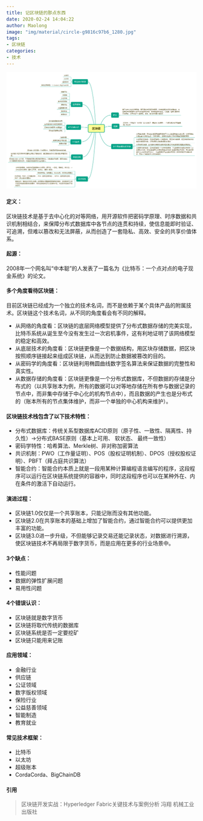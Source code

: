 ```yaml
---
title: 记区块链的那点东西
date: 2020-02-24 14:04:22
author: Maolong
image: "img/material/circle-g9816c97b6_1280.jpg"
tags:
- 区块链
categories:
- 技术
---
```


![区块链概览](/img/202002/qukuailian.png)

#### 定义：
区块链技术是基于去中心化的对等网络，用开源软件把密码学原理、时序数据和共识机制相结合，来保障分布式数据库中各节点的连贯和持续，使信息能即时验证、可追溯，但难以篡改和无法屏蔽，从而创造了一套隐私、高效、安全的共享价值体系。

#### 起源：
2008年一个网名叫“中本聪”的人发表了一篇名为《比特币：一个点对点的电子现金系统》的论文。

#### 多个角度看待区块链：
目前区块链已经成为一个独立的技术名词，而不是依赖于某个具体产品的附属技术。区块链这个技术名词，从不同的角度看会有不同的解释。

- 从网络的角度看：区块链的底层网络模型提供了分布式数据存储的完美实现，比特币系统从诞生至今没有发生过一次宕机事件，这有利地证明了该网络模型的稳定和高效。
- 从底层技术的角度看：区块链更像是一个数据结构，用区块存储数据，把区块按照顺序链接起来组成区块链，从而达到防止数据被篡改的目的。
- 从密码学的角度看：区块链利用椭圆曲线数字签名算法来保证数据的完整性和真实性。
- 从数据存储的角度看：区块链更像是一个分布式数据库，不但数据的存储是分布式的（以共享账本为例，所有的数据可以对等地存储在所有参与数据记录的节点中，而非集中存储于中心化的机构节点中），而且数据的产生也是分布式的（账本所有的节点集体维护，而非一个单独的中心机构来维护）。

#### 区块链技术栈包含了以下技术特性：
- 分布式数据库：传统关系型数据库ACID原则（原子性、一致性、隔离性、持久性）->分布式BASE原则（基本上可用、 软状态、 最终一致性）
- 密码学特性：哈希算法、Merkle树、非对称加密算法
- 共识机制：PWO（工作量证明）、POS（股权证明机制）、DPOS（授权股权证明）、PBFT（拜占庭共识算法）
- 智能合约：智能合约本质上就是一段用某种计算编程语言编写的程序，这段程序可以运行在区块链系统提供的容器中，同时这段程序也可以在某种外在、内在条件的激活下自动运行。

#### 演进过程：
- 区块链1.0仅仅是一个共享账本，只能记账而没有其他功能。
- 区块链2.0在共享账本的基础上增加了智能合约，通过智能合约可以提供更加丰富的功能。
- 区块链3.0进一步升级，不但能够记录交易还能记录状态，对数据进行溯源，使区块链技术不再局限于数字货币，而是应用在更多的行业场景中。

#### 3个缺点：
- 性能问题
- 数据的弹性扩展问题
- 易用性问题

#### 4个错误认识：
- 区块链就是数字货币
- 区块链将取代传统的数据库
- 区块链系统是否一定要挖矿
- 区块链只能用来记账

#### 应用领域：
- 金融行业
- 供应链
- 公证领域
- 数字版权领域
- 保险行业
- 公益慈善领域
- 智能制造
- 教育就业

#### 常见技术框架：
- 比特币
- 以太坊
- 超级账本
- CordaCorda、BigChainDB

 #### 引用
> 区块链开发实战：Hyperledger Fabric关键技术与案例分析 冯翔 机械工业出版社


